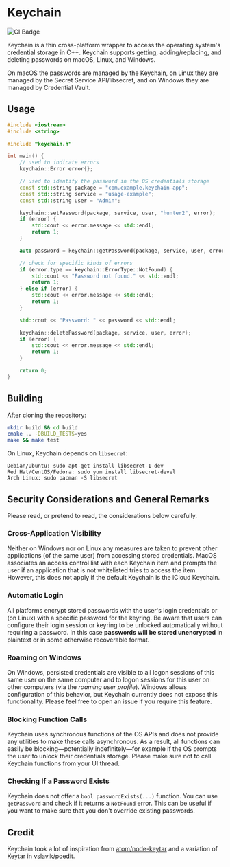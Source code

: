 # Keychain

![CI Badge](https://github.com/hrantzsch/keychain/workflows/Build%20and%20test/badge.svg)

Keychain is a thin cross-platform wrapper to access the operating system's credential storage in C++.
Keychain supports getting, adding/replacing, and deleting passwords on macOS, Linux, and Windows.

On macOS the passwords are managed by the Keychain, on Linux they are managed by the Secret Service API/libsecret, and on Windows they are managed by Credential Vault.

## Usage

```cpp
#include <iostream>
#include <string>

#include "keychain.h"

int main() {
    // used to indicate errors
    keychain::Error error{};

    // used to identify the password in the OS credentials storage
    const std::string package = "com.example.keychain-app";
    const std::string service = "usage-example";
    const std::string user = "Admin";

    keychain::setPassword(package, service, user, "hunter2", error);
    if (error) {
        std::cout << error.message << std::endl;
        return 1;
    }

    auto password = keychain::getPassword(package, service, user, error);

    // check for specific kinds of errors
    if (error.type == keychain::ErrorType::NotFound) {
        std::cout << "Password not found." << std::endl;
        return 1;
    } else if (error) {
        std::cout << error.message << std::endl;
        return 1;
    }

    std::cout << "Password: " << password << std::endl;

    keychain::deletePassword(package, service, user, error);
    if (error) {
        std::cout << error.message << std::endl;
        return 1;
    }

    return 0;
}
```

## Building

After cloning the repository:
```bash
mkdir build && cd build
cmake .. -DBUILD_TESTS=yes
make && make test
```

On Linux, Keychain depends on `libsecret`:
```
Debian/Ubuntu: sudo apt-get install libsecret-1-dev
Red Hat/CentOS/Fedora: sudo yum install libsecret-devel
Arch Linux: sudo pacman -S libsecret
```

## Security Considerations and General Remarks

Please read, or pretend to read, the considerations below carefully.

### Cross-Application Visibility

Neither on Windows nor on Linux any measures are taken to prevent other applications (of the same user) from accessing stored credentials.
MacOS associates an access control list with each Keychain item and prompts the user if an application that is not whitelisted tries to access the item.
However, this does not apply if the default Keychain is the iCloud Keychain.

### Automatic Login

All platforms encrypt stored passwords with the user's login credentials or (on Linux) with a specific password for the keyring.
Be aware that users can configure their login session or keyring to be unlocked automatically without requiring a password.
In this case **passwords will be stored unencrypted** in plaintext or in some otherwise recoverable format.

### Roaming on Windows

On Windows, persisted credentials are visible to all logon sessions of this same user on the same computer and to logon sessions for this user on other computers (via the _roaming user profile_).
Windows allows configuration of this behavior, but Keychain currently does not expose this functionality.
Please feel free to open an issue if you require this feature.

### Blocking Function Calls

Keychain uses synchronous functions of the OS APIs and does not provide any utilities to make these calls asynchronous.
As a result, all functions can easily be blocking—potentially indefinitely—for example if the OS prompts the user to unlock their credentials storage.
Please make sure not to call Keychain functions from your UI thread.

### Checking If a Password Exists

Keychain does not offer a `bool passwordExists(...)` function.
You can use `getPassword` and check if it returns a `NotFound` error.
This can be useful if you want to make sure that you don't override existing passwords.

## Credit

Keychain took a lot of inspiration from [atom/node-keytar](https://github.com/atom/node-keytar) and a variation of Keytar in [vslavik/poedit](https://github.com/vslavik/poedit/tree/master/src/keychain).

